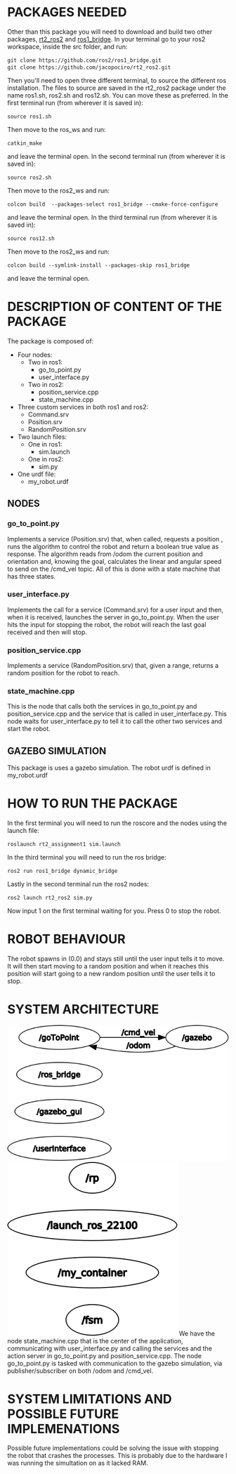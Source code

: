 # PACKAGES NEEDED
Other than this package you will need to download and build two other packages, [rt2_ros2](https://github.com/jacopociro/rt2_ros2) and [ros1_bridge](https://github.com/ros2/ros1_bridge).
In your terminal go to your ros2 workspace, inside the src folder, and run:
```
git clone https://github.com/ros2/ros1_bridge.git
git clone https://github.com/jacopociro/rt2_ros2.git
```
Then you'll need to open three different terminal, to source the different ros installation.
The files to source are saved in the rt2_ros2 package under the name ros1.sh, ros2.sh and ros12.sh. You can move these as preferred.
In the first terminal run (from wherever it is saved in):
```
source ros1.sh
```
Then move to the ros_ws and run:
```
catkin_make
```
and leave the terminal open.
In the second terminal run (from wherever it is saved in):
```
source ros2.sh
```
Then move to the ros2_ws and run:
```
colcon build  --packages-select ros1_bridge --cmake-force-configure
```
and leave the terminal open.
In the third terminal run (from wherever it is saved in):
```
source ros12.sh
```
Then move to the ros2_ws and run:
```
colcon build --symlink-install --packages-skip ros1_bridge
```
and leave the terminal open.

# DESCRIPTION OF CONTENT OF THE PACKAGE
The package is composed of:
- Four nodes: 
    - Two in ros1:
        - go_to_point.py
        - user_interface.py
    - Two in ros2:    
        - position_service.cpp
        - state_machine.cpp
- Three custom services in both ros1 and ros2:
    - Command.srv
    - Position.srv
    - RandomPosition.srv
- Two launch files:
    - One in ros1:
        - sim.launch
    - One in ros2:
        - sim.py
- One urdf file:
    - my_robot.urdf

## NODES
### go_to_point.py
Implements a service (Position.srv) that, when called, requests a position , runs the algorithm to control the robot and return a boolean true value as response. The algorithm reads from /odom the current position and orientation and, knowing the goal, calculates the linear and angular speed to send on the /cmd_vel topic. All of this is done with a state machine that has three states.
### user_interface.py
Implements the call for a service (Command.srv) for a user input and then, when it is received, launches the server in go_to_point.py. When the user hits the input for stopping the robot, the robot will reach the last goal received and then will stop.
### position_service.cpp
Implements a service (RandomPosition.srv) that, given a range, returns a random position for the robot to reach.
### state_machine.cpp
This is the node that calls both the services in go_to_point.py and position_service.cpp and the service that is called in user_interface.py. This node waits for user_interface.py to tell it to call the other two services and start the robot.

## GAZEBO SIMULATION
This package is uses a gazebo simulation. The robot urdf is defined in my_robot.urdf

# HOW TO RUN THE PACKAGE
In the first terminal you will need to run the roscore and the nodes using the launch file:
```
roslaunch rt2_assignment1 sim.launch
```
In the third terminal you will need to run the ros bridge:
```
ros2 run ros1_bridge dynamic_bridge
```
Lastly in the second terminal run the ros2 nodes:
```
ros2 launch rt2_ros2 sim.py
```
Now input 1 on the first terminal waiting for you. 
Press 0 to stop the robot.
# ROBOT BEHAVIOUR
The robot spawns in (0.0) and stays still until the user input tells it to move. It will then start moving to a random position and when it reaches this position will start going to a new random position until the user tells it to stop.

# SYSTEM ARCHITECTURE
![System Architecture](rosgraph.png)
![System Architecture](rosgraph_Ros2.png)
We have the node state_machine.cpp that is the center of the application, communicating with user_interface.py and calling the services and the action server in go_to_point.py and position_service.cpp. The node go_to_point.py is tasked with communication to the gazebo simulation, via publisher/subscriber on both /odom and /cmd_vel.

# SYSTEM LIMITATIONS AND POSSIBLE FUTURE IMPLEMENATIONS
Possible future implementations could be solving the issue with stopping the robot that crashes the processes. This is probably due to the hardware I was running the simultation on as it lacked RAM.

